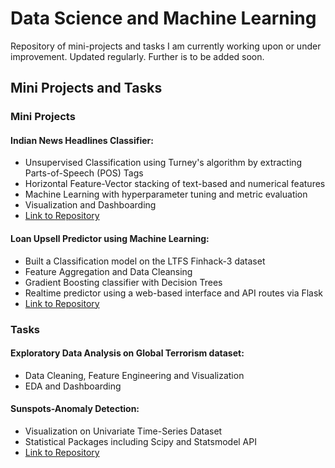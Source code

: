 # Data Science and Machine Learning
  Repository of mini-projects and tasks I am currently working upon or under improvement. Updated regularly. Further is to be added soon.
 
## Mini Projects and Tasks

### Mini Projects

#### Indian News Headlines Classifier:
* Unsupervised Classification using Turney's algorithm by extracting Parts-of-Speech (POS) Tags
* Horizontal Feature-Vector stacking of text-based and numerical features
* Machine Learning with hyperparameter tuning and metric evaluation
* Visualization and Dashboarding
* [Link to Repository](https://github.com/sinhasagar507/Data-Science-and-Machine-Learning/tree/main/News%20Headlines%20Predictor)


#### Loan Upsell Predictor using Machine Learning:
* Built a Classification model on the LTFS Finhack-3 dataset
* Feature Aggregation and Data Cleansing
* Gradient Boosting classifier with Decision Trees
* Realtime predictor using a web-based interface and API routes via Flask
* [Link to Repository](https://github.com/sinhasagar507/Data-Science-and-Machine-Learning/tree/main/Loan%20Upsell%20Predictor)


### Tasks

#### Exploratory Data Analysis on Global Terrorism dataset:
* Data Cleaning, Feature Engineering and Visualization
* EDA and Dashboarding

#### Sunspots-Anomaly Detection:
* Visualization on Univariate Time-Series Dataset
* Statistical Packages including Scipy and Statsmodel API
* [Link to Repository](https://github.com/sinhasagar507/Data-Science-and-Machine-Learning/tree/main/Univariate%20Time%20Series%20Visualization)




